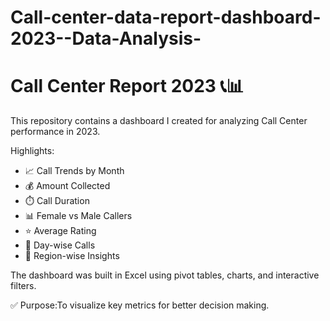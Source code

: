 # Call-center-data-report-dashboard-2023--Data-Analysis-
# Call Center Report 2023 📞📊

This repository contains a dashboard I created for analyzing Call Center performance in 2023.

Highlights:
- 📈 Call Trends by Month
- 💰 Amount Collected
- ⏱️ Call Duration
- 📊 Female vs Male Callers
- ⭐ Average Rating
- 📅 Day-wise Calls
- 📍 Region-wise Insights

The dashboard was built in Excel using pivot tables, charts, and interactive filters.

✅ Purpose:To visualize key metrics for better decision making.


